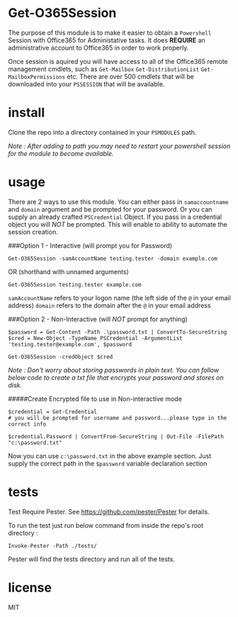 Get-O365Session
=================

The purpose of this module is to make it easier to obtain a `Powershell` Session with Office365 for Administative tasks. It does **REQUIRE** an administrative account to Office365 in order to work properly.

Once session is aquired you will have access to all of the Office365 remote management cmdlets, such as `Get-Mailbox` `Get-DistributionList` `Get-MailboxPermissions` etc. There are over 500 cmdlets that will be downloaded into your `PSSESSION` that will be available.

install
=================

Clone the repo into a directory contained in your `PSMODULES` path.

_Note : After adding to path you may need to restart your powershell session for the module to become available._

usage
=====

There are 2 ways to use this module. You can either pass in `samaccountname` and `domain` argument and be prompted for your password. Or you can supply an already crafted `PSCredential` Object. If you pass in a credential object you will *NOT* be prompted. This will enable to ability to automate the session creation.

###Option 1 - Interactive (will prompt you for Password)


```
Get-O365Session -samAccountName testing.tester -domain example.com
```

OR (shorthand with unnamed arguments)


```
Get-O365Session testing.tester example.com
```

`samAccountName` refers to your logon name (the left side of the `@` in your email address)
`domain` refers to the domain after the `@` in your email address


###Option 2 - Non-Interactive (will *NOT* prompt for anything)

```
$password = Get-Content -Path .\password.txt | ConvertTo-SecureString
$cred = New-Object -TypeName PSCredential -ArgumentList 'testing.tester@example.com', $password

Get-O365Session -credObject $cred
```

_Note : Don't worry about storing passwords in plain text. You can follow below code to create a txt file that encrypts your password and stores on disk._

#####Create Encrypted file to use in Non-interactive mode

```
$credential = Get-Credential
# you will be prompted for username and password...please type in the correct info

$credential.Password | ConvertFrom-SecureString | Out-File -FilePath "c:\password.txt"
```

Now you can use `c:\password.txt` in the above example section. Just supply the correct path in the `$password` variable declaration section


tests
======

Test Require Pester. See https://github.com/pester/Pester for details.

To run the test just run below command from inside the repo's root directory :

```
Invoke-Pester -Path ./tests/
```

Pester will find the tests directory and run all of the tests.

license
=======

MIT
